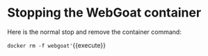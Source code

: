 # Stopping the WebGoat container

Here is the normal stop and remove the container command:

`docker rm -f webgoat'`{{execute}}

